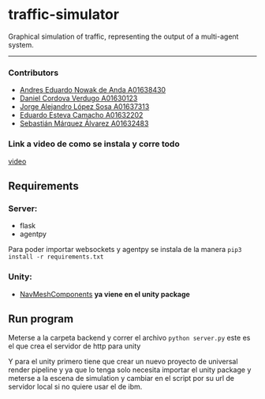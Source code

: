 # traffic-simulator

Graphical simulation of traffic, representing the output of a multi-agent system.

---

### Contributors

- [Andres Eduardo Nowak de Anda A01638430](https://github.com/andresnowak)
- [Daniel Cordova Verdugo A01630123](https://github.com/DanielCordovaV)
- [Jorge Alejandro López Sosa A01637313](https://github.com/jloftw)
- [Eduardo Esteva Camacho A01632202](https://github.com/A01632202)
- [Sebastián Márquez Álvarez A01632483](https://github.com/SebastianMarAlv)

### Link a video de como se instala y corre todo
[video](https://youtu.be/6beJN9lNgJY)

## Requirements
### Server:
- flask
- agentpy

Para poder importar websockets y agentpy se instala de la manera
```pip3 install -r requirements.txt```

### Unity:
- [NavMeshComponents](https://github.com/Unity-Technologies/NavMeshComponents) **ya viene en el unity package**

## Run program
Meterse a la carpeta backend y correr el archivo
```python server.py```
este es el que crea el servidor de http para unity

Y para el unity primero tiene que crear un nuevo proyecto de universal render pipeline y ya que lo tenga solo necesita importar el unity package y meterse a la escena de simulation y cambiar en el script por su url de servidor local si no quiere usar el de ibm.